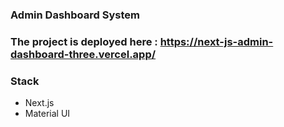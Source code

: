 ### Admin Dashboard System

### The project is deployed here : https://next-js-admin-dashboard-three.vercel.app/

### Stack 
  - Next.js
  - Material UI
